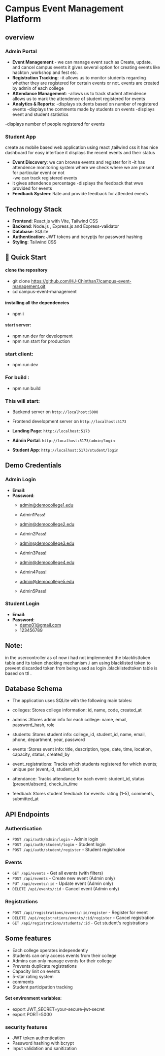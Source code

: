 # Campus Event Management Platform

## overview

### Admin Portal
- **Event Management**:- we can manage event such as Create, update, and cancel campus events
it gives several option for creating events like hackton ,workshop and fest etc.
- **Registration Tracking**: 
-it allows us to monitor students regarding whether they are registered for certain events or not. events are created by admin of each college    
- **Attendance Management**: -allows us to track student attendence
allows us to mark the attendence of student registered for events
- **Analytics & Reports**: 
-displays students based on number of registered events 
-displays the comments made by students on events
-displays event and student statistics
  
-displays number of people registered for events 

### Student App
create as mobile based web application using react ,tailwind css 
it has nice dashboard for easy interface 
it displays the recent events and their status 
- **Event Discovery**: we can browse events and register for it 
-it has attendence monitoring system where we check where we are present for particular event or not  
-we can track registered events 
- it gives attendence percentage 
-displays the feedback that wwe provided for events 
- **Feedback System**: Rate and provide feedback for attended events


##  Technology Stack

- **Frontend**: React.js with Vite, Tailwind CSS
- **Backend**: Node.js , Express.js and Express-validator
- **Database**: SQLite
- **Authentication**: JWT tokens and bcryptjs for password hashing 
- **Styling**: Tailwind CSS


## 🚀 Quick Start

#### clone the repository 
- git clone https://github.com/HJ-Chinthan7/campus-event-management.git
- cd campus-event-management

#### installing all the dependencies 
- npm i 

#### start server:
- npm run dev for development 
- npm run start for production



### start client:
- npm run dev
 
### For build :
- npm run build


### This will start:
- Backend server on `http://localhost:5000`
- Frontend development server on `http://localhost:5173`


- **Landing Page**: `http://localhost:5173`
- **Admin Portal**: `http://localhost:5173/admin/login`
- **Student App**: `http://localhost:5173/student/login`

##  Demo Credentials

### Admin Login
- **Email**: 
- **Password**: 
    - admin@democollege1.edu
    - Admin1Pass!

    - admin@democollege2.edu
    - Admin2Pass!

    - admin@democollege3.edu
    - Admin3Pass!

    - admin@democollege4.edu
    - Admin4Pass!
    
    - admin@democollege5.edu
    - Admin5Pass!
### Student Login
- **Email**: 
- **Password**:
    - demo01@gmail.com
    - 123456789
   
## Note:
 in the usercontroller as of now i had  not implemented the blacklisttoken table and its token checking mechanism  .i am using blacklisted token to prevent  discarded token from being used as login .blacklistedtoken table is based on ttl .


##  Database Schema

- The application uses SQLite with the following main tables:

- colleges:	Stores college information: id, name, code, created_at
- admins	:Stores admin info for each college: name, email, password_hash, role
- students:	Stores student info: college_id, student_id, name, email, phone, department, year, password
- events	:Stores event info: title, description, type, date, time, location, capacity, status, created_by
- event_registrations:	Tracks which students registered for which events; unique per (event_id, student_id)
- attendance:	Tracks attendance for each event: student_id, status (present/absent), check_in_time
- feedback	Stores student feedback for events: rating (1-5), comments, submitted_at

##  API Endpoints

### Authentication
- `POST /api/auth/admin/login` - Admin login
- `POST /api/auth/student/login` - Student login
- `POST /api/auth/student/register` - Student registration

### Events
- `GET /api/events` - Get all events (with filters)
- `POST /api/events` - Create new event (Admin only)
- `PUT /api/events/:id` - Update event (Admin only)
- `DELETE /api/events/:id` - Cancel event (Admin only)

### Registrations
- `POST /api/registrations/events/:id/register` - Register for event
- `DELETE /api/registrations/events/:id/register` - Cancel registration
- `GET /api/registrations/students/:id` - Get student's registrations

## Some features
- Each college operates independently
- Students can only access events from their college
- Admins can only manage events for their college
- Prevents duplicate registrations
- Capacity linit on events
- 5-star rating system
- comments
- Student participation tracking

#### Set environment variables:


- export JWT_SECRET=your-secure-jwt-secret
- export PORT=5000

### security features
- JWT token authentication
- Password hashing with bcrypt
- Input validation and sanitization
